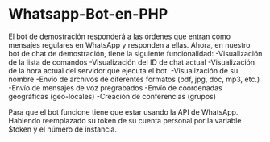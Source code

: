 # Whatsapp-Bot-en-PHP

El bot de demostración responderá a las órdenes que entran como mensajes regulares en WhatsApp y responden a ellas. Ahora, en nuestro bot de chat de demostración, tiene la siguiente funcionalidad:
-Visualización de la lista de comandos
-Visualización del ID de chat actual
-Visualización de la hora actual del servidor que ejecuta el bot.
-Visualización de su nombre
-Envío de archivos de diferentes formatos (pdf, jpg, doc, mp3, etc.)
-Envío de mensajes de voz pregrabados
-Envío de coordenadas geográficas (geo-locales)
-Creación de conferencias (grupos)

Para que el bot funcione tiene que estar usando la API de WhatsApp. Habiendo reemplazado su token de su cuenta personal por la variable $token y el número de instancia.



